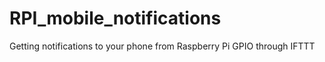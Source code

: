# RPI_mobile_notifications
Getting notifications to your phone from Raspberry Pi GPIO through IFTTT

